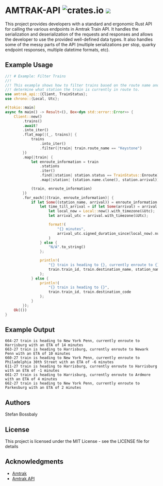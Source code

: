 # AMTRAK-API ![crates.io](https://img.shields.io/crates/v/amtrak-api.svg) [![](https://docs.rs/amtrak-api/badge.svg)](https://docs.rs/amtrak-api)

This project provides developers with a standard and ergonomic Rust API for
calling the various endpoints in Amtrak Train API. It handles the serialization
and deserialization of the requests and responses and allows the developer to
use the provided well-defined data types. It also handles some of the messy
parts of the API (multiple serializations per stop, quarky endpoint responses,
multiple datetime formats, etc).

## Example Usage

```rust
//! # Example: Filter Trains
//!
//! This example shows how to filter trains based on the route name and then
//! determine what station the train is currently in route to.
use amtrak_api::{Client, TrainStatus};
use chrono::{Local, Utc};

#[tokio::main]
async fn main() -> Result<(), Box<dyn std::error::Error>> {
    Client::new()
        .trains()
        .await?
        .into_iter()
        .flat_map(|(_, trains)| {
            trains
                .into_iter()
                .filter(|train| train.route_name == "Keystone")
        })
        .map(|train| {
            let enroute_information = train
                .stations
                .iter()
                .find(|station| station.status == TrainStatus::Enroute)
                .map(|station| (station.name.clone(), station.arrival));

            (train, enroute_information)
        })
        .for_each(|(train, enroute_information)| {
            if let Some((station_name, arrival)) = enroute_information {
                let time_till_arrival = if let Some(arrival) = arrival {
                    let local_now = Local::now().with_timezone(&Utc);
                    let arrival_utc = arrival.with_timezone(&Utc);

                    format!(
                        "{} minutes",
                        arrival_utc.signed_duration_since(local_now).num_minutes()
                    )
                } else {
                    "N/A".to_string()
                };

                println!(
                    "{} train is heading to {}, currently enroute to {} with an ETA of {}",
                    train.train_id, train.destination_name, station_name, time_till_arrival
                );
            } else {
                println!(
                    "{} train is heading to {}",
                    train.train_id, train.destination_code
                );
            }
        });
    Ok(())
}
```

## Example Output

```
664-27 train is heading to New York Penn, currently enroute to Harrisburg with an ETA of 14 minutes
663-27 train is heading to Harrisburg, currently enroute to Newark Penn with an ETA of 10 minutes
660-27 train is heading to New York Penn, currently enroute to Philadelphia 30th Street with an ETA of -6 minutes
611-27 train is heading to Harrisburg, currently enroute to Harrisburg with an ETA of -1 minutes
661-27 train is heading to Harrisburg, currently enroute to Ardmore with an ETA of 4 minutes
662-27 train is heading to New York Penn, currently enroute to Parkesburg with an ETA of 2 minutes
```

## Authors

Stefan Bossbaly

## License

This project is licensed under the MIT License - see the LICENSE file for
details

## Acknowledgments

- [Amtrak](https://amtrak.com/)
- [Amtrak API](https://api-v3.amtraker.com/v3/)
